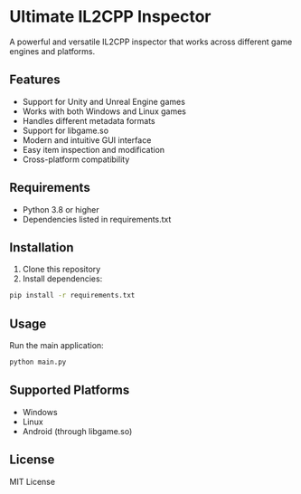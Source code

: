 # Ultimate IL2CPP Inspector

A powerful and versatile IL2CPP inspector that works across different game engines and platforms.

## Features

- Support for Unity and Unreal Engine games
- Works with both Windows and Linux games
- Handles different metadata formats
- Support for libgame.so
- Modern and intuitive GUI interface
- Easy item inspection and modification
- Cross-platform compatibility

## Requirements

- Python 3.8 or higher
- Dependencies listed in requirements.txt

## Installation

1. Clone this repository
2. Install dependencies:
```bash
pip install -r requirements.txt
```

## Usage

Run the main application:
```bash
python main.py
```

## Supported Platforms

- Windows
- Linux
- Android (through libgame.so)

## License

MIT License 